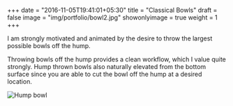 +++
date = "2016-11-05T19:41:01+05:30"
title = "Classical Bowls"
draft = false
image = "img/portfolio/bowl2.jpg"
showonlyimage = true
weight = 1
+++

I am strongly motivated and animated by the desire to throw the largest possible bowls off the hump.

<!--more-->

Throwing bowls off the hump provides a clean workflow, which I value quite strongly. Hump thrown bowls also naturally elevated from the bottom surface since you are able to cut the bowl off the hump at a desired location.

![Hump bowl][1]

[1]: /img/portfolio/bowl2.jpg
